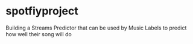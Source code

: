 # spotfiyproject
Building  a Streams Predictor that can be used by Music Labels to predict how well their song will do
